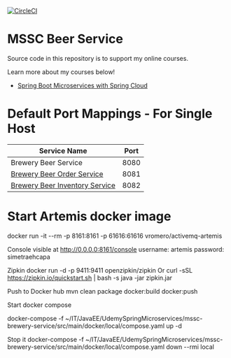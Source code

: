 [![CircleCI](https://circleci.com/gh/springframeworkguru/mssc-beer-service.svg?style=svg)](https://circleci.com/gh/springframeworkguru/mssc-beer-service)
# MSSC Beer Service

Source code in this repository is to support my online courses.

Learn more about my courses below!
* [Spring Boot Microservices with Spring Cloud](https://www.udemy.com/spring-boot-microservices-with-spring-cloud-beginner-to-guru/?couponCode=GIT_HUB2)


# Default Port Mappings - For Single Host
| Service Name | Port | 
| --------| -----|
| Brewery Beer Service | 8080 |
| [Brewery Beer Order Service](https://github.com/springframeworkguru/mssc-beer-order-service) | 8081 |
| [Brewery Beer Inventory Service](https://github.com/springframeworkguru/mssc-beer-inventory-service) | 8082 |

# Start Artemis docker image

docker run -it --rm -p 8161:8161 -p 61616:61616 vromero/activemq-artemis

Console visible at http://0.0.0.0:8161/console
username: artemis
password: simetraehcapa

Zipkin
docker run -d -p 9411:9411 openzipkin/zipkin
Or
curl -sSL https://zipkin.io/quickstart.sh | bash -s
java -jar zipkin.jar

Push to Docker hub
mvn clean package docker:build docker:push

Start docker compose

docker-compose -f ~/IT/JavaEE/UdemySpringMicroservices/mssc-brewery-service/src/main/docker/local/compose.yaml up -d

Stop it
docker-compose -f ~/IT/JavaEE/UdemySpringMicroservices/mssc-brewery-service/src/main/docker/local/compose.yaml down --rmi local
